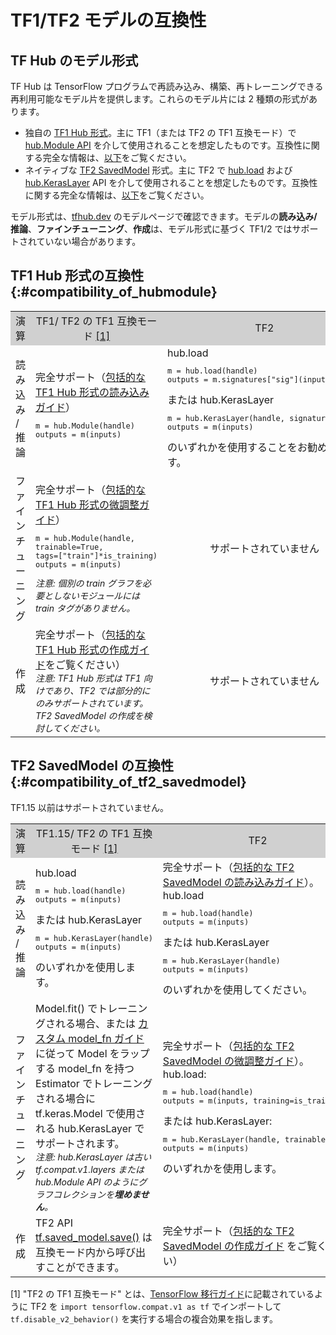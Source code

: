 <!--* freshness: { owner: 'maringeo' reviewed: '2022-10-07' } *-->

# TF1/TF2 モデルの互換性

## TF Hub のモデル形式

TF Hub は TensorFlow プログラムで再読み込み、構築、再トレーニングできる再利用可能なモデル片を提供します。これらのモデル片には 2 種類の形式があります。

- 独自の [TF1 Hub 形式](https://www.tensorflow.org/hub/tf1_hub_module)。主に TF1（または TF2 の TF1 互換モード）で [hub.Module API](https://www.tensorflow.org/hub/api_docs/python/hub/Module) を介して使用されることを想定したものです。互換性に関する完全な情報は、[以下](#compatibility_of_hubmodule)をご覧ください。
- ネイティブな [TF2 SavedModel](https://www.tensorflow.org/hub/tf2_saved_model) 形式。主に TF2 で [hub.load](https://www.tensorflow.org/hub/api_docs/python/hub/load) および [hub.KerasLayer](https://www.tensorflow.org/hub/api_docs/python/hub/KerasLayer) API を介して使用されることを想定したものです。互換性に関する完全な情報は、[以下](#compatibility_of_tf2_savedmodel)をご覧ください。

モデル形式は、[tfhub.dev](https://tfhub.dev) のモデルページで確認できます。モデルの**読み込み/推論**、**ファインチューニング**、**作成**は、モデル形式に基づく TF1/2 ではサポートされていない場合があります。

## TF1 Hub 形式の互換性 {:#compatibility_of_hubmodule}

<table style="width: 100%;">
  <tr style="text-align: center">
    <col style="width: 20%">
    <col style="width: 40%">
    <col style="width: 40%">
    <td style="text-align: center; background-color: #D0D0D0">演算</td>
    <td style="text-align: center; background-color: #D0D0D0">TF1/ TF2 の TF1 互換モード <a href="#compatfootnote">[1]</a> </td>
    <td style="text-align: center; background-color: #D0D0D0">TF2</td>
  </tr>
  <tr>
    <td>読み込み / 推論</td>
    <td>完全サポート（<a href="https://www.tensorflow.org/hub/tf1_hub_module#using_a_module">包括的な TF1 Hub 形式の読み込みガイド</a>） <pre style="font-size: 12px;" lang="python">m = hub.Module(handle)
outputs = m(inputs)</pre>
</td>
    <td>hub.load <pre style="font-size: 12px;" lang="python">m = hub.load(handle)
outputs = m.signatures["sig"](inputs)</pre> または hub.KerasLayer <pre style="font-size: 12px;" lang="python">m = hub.KerasLayer(handle, signature="sig")
outputs = m(inputs)</pre> のいずれかを使用することをお勧めします。</td>
  </tr>
  <tr>
    <td>ファインチューニング</td>
    <td>完全サポート（<a href="https://www.tensorflow.org/hub/tf1_hub_module#for_consumers">包括的な TF1 Hub 形式の微調整ガイド</a>）<pre style="font-size: 12px;" lang="python">m = hub.Module(handle,
trainable=True,
tags=["train"]*is_training)
outputs = m(inputs)</pre> <div style="font-style: italic; font-size: 14px"> 注意: 個別の train グラフを必要としないモジュールには train タグがありません。</div>
</td>
    <td style="text-align: center">サポートされていません</td>
  </tr>
  <tr>
    <td>作成</td>
    <td>完全サポート（<a href="https://www.tensorflow.org/hub/tf1_hub_module#general_approach">包括的な TF1 Hub 形式の作成ガイド</a>をご覧ください）<br> <div style="font-style: italic; font-size: 14px"> 注意: TF1 Hub 形式は TF1 向けであり、TF2 では部分的にのみサポートされています。TF2 SavedModel の作成を検討してください。</div>
</td>
    <td style="text-align: center">サポートされていません</td>
  </tr>
</table>

## TF2 SavedModel の互換性 {:#compatibility_of_tf2_savedmodel}

TF1.15 以前はサポートされていません。

<table style="width: 100%;">
  <tr style="text-align: center">
    <col style="width: 20%">
    <col style="width: 40%">
    <col style="width: 40%">
    <td style="text-align: center; background-color: #D0D0D0">演算</td>
    <td style="text-align: center; background-color: #D0D0D0">TF1.15/ TF2 の TF1 互換モード <a href="#compatfootnote">[1]</a> </td>
    <td style="text-align: center; background-color: #D0D0D0">TF2</td>
  </tr>
  <tr>
    <td>読み込み / 推論</td>
    <td>hub.load <pre style="font-size: 12px;" lang="python">m = hub.load(handle)
outputs = m(inputs)</pre> または hub.KerasLayer <pre style="font-size: 12px;" lang="python">m = hub.KerasLayer(handle)
outputs = m(inputs)</pre> のいずれかを使用します。</td>
    <td>完全サポート（<a href="https://www.tensorflow.org/hub/tf2_saved_model#using_savedmodels_from_tf_hub">包括的な TF2 SavedModel の読み込みガイド</a>）。hub.load <pre style="font-size: 12px;" lang="python">m = hub.load(handle)
outputs = m(inputs)</pre> または hub.KerasLayer <pre style="font-size: 12px;" lang="python">m = hub.KerasLayer(handle)
outputs = m(inputs)</pre> のいずれかを使用してください。</td>
  </tr>
  <tr>
    <td>ファインチューニング</td>
    <td>Model.fit() でトレーニングされる場合、または <a href="https://www.tensorflow.org/guide/migrate#using_a_custom_model_fn">カスタム model_fn ガイド</a> に従って Model をラップする model_fn を持つ Estimator でトレーニングされる場合に tf.keras.Model で使用される hub.KerasLayer でサポートされます。<br><div style="font-style: italic; font-size: 14px;">         注意: hub.KerasLayer は古い tf.compat.v1.layers または hub.Module API のようにグラフコレクションを<span style="font-weight: bold;">埋めません</span>。       </div>
</td>
    <td>完全サポート（<a href="https://www.tensorflow.org/hub/tf2_saved_model#for_savedmodel_consumers">包括的な TF2 SavedModel の微調整ガイド</a>）。hub.load: <pre style="font-size: 12px;" lang="python">m = hub.load(handle)
outputs = m(inputs, training=is_training)</pre> または hub.KerasLayer: <pre style="font-size: 12px;" lang="python">m = hub.KerasLayer(handle, trainable=True)
outputs = m(inputs)</pre> のいずれかを使用します。</td>
  </tr>
  <tr>
    <td>作成</td>
    <td>TF2 API  <a href="https://www.tensorflow.org/api_docs/python/tf/saved_model/save"> tf.saved_model.save()</a> は互換モード内から呼び出すことができます。</td>
   <td>完全サポート（<a href="https://www.tensorflow.org/hub/tf2_saved_model#creating_savedmodels_for_tf_hub">包括的な TF2 SavedModel の作成ガイド</a> をご覧ください）</td>
  </tr>
</table>

<p id="compatfootnote">[1] "TF2 の TF1 互換モード" とは、<a href="https://www.tensorflow.org/guide/migrate">TensorFlow 移行ガイド</a>に記載されているように TF2 を <code style="font-size: 12px;" lang="python">import tensorflow.compat.v1 as tf</code> でインポートして <code style="font-size: 12px;" lang="python">tf.disable_v2_behavior()</code> を実行する場合の複合効果を指します。</p>
